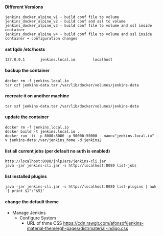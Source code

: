 #### Different Versions

```
jenkins_docker_alpine_v1 - build conf file to volume
jenkins_docker_alpine_v2 - build conf and ssl to volume
jenkins_docker_alpine_v3 - build conf file to volume and ssl inside container
jenkins_docker_alpine_v4 - build conf file to volume and ssl inside container + configuration changes 
```

#### set fqdn /etc/hosts
```
127.0.0.1       jenkins.local.io        localhost

```

#### backup the container

```
docker rm -f jenkins.local.io
tar czf jenkins-data.tar /var/lib/docker/volumes/jenkins-data

```

#### recreate it on another machine

```
tar xzf jenkins-data.tar /var/lib/docker/volumes/jenkins-data
```

#### update the container

```
docker rm -f jenkins.local.io
docker build -t jenkins.local.io .
docker run -ti -p 8080:8080 -p 50000:50000 --name="jenkins.local.io" -v jenkins-data:/var/jenkins_home -d jenkins2
```

#### list all current jobs (per default no auth is enabled)

```
http://localhost:8080/jnlpJars/jenkins-cli.jar
java -jar jenkins-cli.jar -s http://localhost:8080 list-jobs
```

#### list installed plugins

```
java -jar jenkins-cli.jar -s http://localhost:8080 list-plugins | awk '{ print $1":"$5}'
```
#### change the default theme
- Manage Jenkins
  - Configure System
     - URL of thme CSS https://cdn.rawgit.com/afonsof/jenkins-material-theme/gh-pages/dist/material-indigo.css
